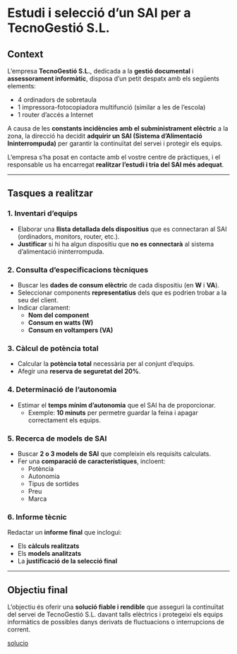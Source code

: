 # Estudi i selecció d’un SAI per a TecnoGestió S.L.

## Context

L’empresa **TecnoGestió S.L.**, dedicada a la **gestió documental** i **assessorament informàtic**, disposa d’un petit despatx amb els següents elements:
- 4 ordinadors de sobretaula
- 1 impressora-fotocopiadora multifunció (similar a les de l’escola)
- 1 router d’accés a Internet

A causa de les **constants incidències amb el subministrament elèctric** a la zona, la direcció ha decidit **adquirir un SAI (Sistema d’Alimentació Ininterrompuda)** per garantir la continuïtat del servei i protegir els equips.

L’empresa s’ha posat en contacte amb el vostre centre de pràctiques, i el responsable us ha encarregat **realitzar l’estudi i tria del SAI més adequat**.

---

## Tasques a realitzar

### 1. Inventari d’equips
- Elaborar una **llista detallada dels dispositius** que es connectaran al SAI (ordinadors, monitors, router, etc.).
- **Justificar** si hi ha algun dispositiu que **no es connectarà** al sistema d’alimentació ininterrompuda.

### 2. Consulta d’especificacions tècniques
- Buscar les **dades de consum elèctric** de cada dispositiu (en **W** i **VA**).
- Seleccionar components **representatius** dels que es podrien trobar a la seu del client.
- Indicar clarament:
  - **Nom del component**
  - **Consum en watts (W)**
  - **Consum en voltampers (VA)**

### 3. Càlcul de potència total
- Calcular la **potència total** necessària per al conjunt d’equips.
- Afegir una **reserva de seguretat del 20%**.

### 4. Determinació de l’autonomia
- Estimar el **temps mínim d’autonomia** que el SAI ha de proporcionar.
  - Exemple: **10 minuts** per permetre guardar la feina i apagar correctament els equips.

### 5. Recerca de models de SAI
- Buscar **2 o 3 models de SAI** que compleixin els requisits calculats.
- Fer una **comparació de característiques**, incloent:
  - Potència
  - Autonomia
  - Tipus de sortides
  - Preu
  - Marca

### 6. Informe tècnic
Redactar un **informe final** que inclogui:
- Els **càlculs realitzats**
- Els **models analitzats**
- La **justificació de la selecció final**

---

## Objectiu final

L’objectiu és oferir una **solució fiable i rendible** que asseguri la continuïtat del servei de TecnoGestió S.L. davant talls elèctrics i protegeixi els equips informàtics de possibles danys derivats de fluctuacions o interrupcions de corrent.

[solucio](tasca2/solucio.md)

